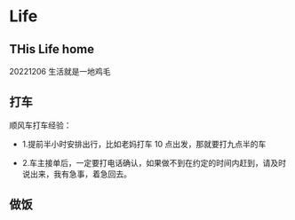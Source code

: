 # Life

## THis Life home

20221206 生活就是一地鸡毛

## 打车

顺风车打车经验：

- 1.提前半小时安排出行，比如老妈打车 10 点出发，那就要打九点半的车

- 2.车主接单后，一定要打电话确认，如果做不到在约定的时间内赶到，请及时说出来，我有急事，着急回去。

## 做饭
